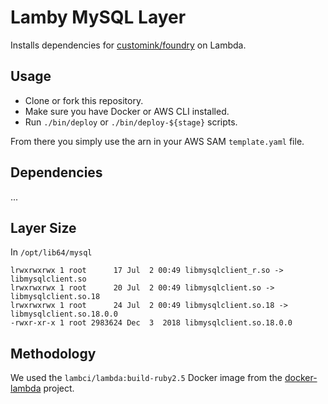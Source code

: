 
# Lamby MySQL Layer

Installs dependencies for [customink/foundry](https://github.com/customink/foundry) on Lambda.

## Usage

* Clone or fork this repository.
* Make sure you have Docker or AWS CLI installed.
* Run `./bin/deploy` or `./bin/deploy-${stage}` scripts.

From there you simply use the arn in your AWS SAM `template.yaml` file.

## Dependencies

...

## Layer Size

In `/opt/lib64/mysql`

```
lrwxrwxrwx 1 root      17 Jul  2 00:49 libmysqlclient_r.so -> libmysqlclient.so
lrwxrwxrwx 1 root      20 Jul  2 00:49 libmysqlclient.so -> libmysqlclient.so.18
lrwxrwxrwx 1 root      24 Jul  2 00:49 libmysqlclient.so.18 -> libmysqlclient.so.18.0.0
-rwxr-xr-x 1 root 2983624 Dec  3  2018 libmysqlclient.so.18.0.0
```


## Methodology

We used the `lambci/lambda:build-ruby2.5` Docker image from the [docker-lambda](https://github.com/lambci/docker-lambda) project.
